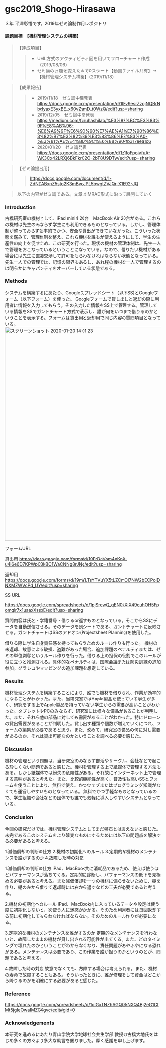 # gsc2019_Shogo-Hirasawa
 ３年 平澤彰悟です。2019年ゼミ論制作用レポジトリ

#### 課題目標　【機材管理システムの構築】  

 > 【達成項目】
   >> * UML方式のアクティビティ図を用いてフローチャート作成（2019/08/06）
   >> * ゼミ論のお題を変えたので0スタート【動画ファイル共有】→【機材管理システム構築】（2019/11/18）
   
 >【成果報告】
  >> * 2019/11/18　ゼミ論中間発表 https://docs.google.com/presentation/d/1IEv9esrZzojNQBrNbcIyaxE3yxBE_x60vZsmD_t0WzQ/edit?usp=sharing
  >> * 2019/12/05　ゼミ論中間発表 https://medium.com/furuhashilab/%E3%82%BC%E3%83%9F%E8%AB%96-%E6%A9%9F%E6%9D%90%E7%AE%A1%E7%90%86%E3%82%B7%E3%82%B9%E3%83%86%E3%83%A0-%E3%81%AE%E4%BD%9C%E6%88%90-fb317eea1c6
  >> * 2020/01/20　ゼミ論発表 https://docs.google.com/presentation/d/1z1foFpoivfuA-WK3Cx42LRXj6BkFkrC2O-2bT8U9DTw/edit?usp=sharing

 >【ゼミ論提出用】
  >> https://docs.google.com/document/d/1-ZdNDABxnZ5sto2K3mBvoJPL5bwgtZVJQr-X1E92-JQ

>以下の内容がゼミ論である。文章はIMRAD形式に沿って展開していく

### Introduction
古橋研究室の機材として、iPad mini4 20台　MacBook Air 20台がある。これらの機材は先生のみならず学生にも利用できるものとなっている。しかし、管理体制が整っておらず効率的でかつ、安全な貸出ができていなかった。こういった状態を鑑みて、管理体制を整え、これら機材を誰もが使えるようにして、学生の生産性の向上を促すため、この研究を行った。現状の機材の管理体制は、先生一人で管理をおこなっているということになっている。なので、借りたい機材がある場合には先生に直接交渉して許可をもらわなければならない状態となっている。先生一人での管理では、記憶の限界もあるし、あれ程の機材を一人で管理するのは明らかにキャパシティをオーバーしている状態である。

### Methods
システムを構築するにあたり、Googleスプレッドシート（以下SS)とGoogleフォーム（以下フォーム）を使った。
Googleフォームで貸し出しと返却の際に利用者に情報を入力してもらう。その入力した情報をSS上で管理する。管理している情報をSSでガントチャート方式で表示し、誰が何をいつまで借りるのかということを表示する。フォームは貸出用と返却用で同じ内容の質問項目となっている。
<img width="689" alt="スクリーンショット 2020-01-20 14 01 23" src="https://user-images.githubusercontent.com/29940264/72702659-d56c5000-3b96-11ea-8674-69cb2c88e804.png">

フォームURL

貸出用 https://docs.google.com/forms/d/10FrDeVom4cKn0-u4i6e6D7KPWpC3kBC1WaCNNg8rJNg/edit?usp=sharing

返却用 https://docs.google.com/forms/d/19mYLTsYTVuYX5tLZCmOI7NW2bECPoIDNXMZWVcPd_UY/edit?usp=sharing

SS URL

https://docs.google.com/spreadsheets/d/1pjSrewQ_qEN0kXIX49cuhOH5Fpomqlr7x1uaaxXssbE/edit?usp=sharing

質問内容は氏名・学籍番号・借りるor返すものとなっている。そこからSSにデータを自動送信させる。そのデータを別シートである、ガントチャートに反映させる。ガントチャートはSSのアドオン(Projectsheet Planning)を使用した。

借りる際に学生自身責任感を持ってもらうためのルール作りも行った。
機材の未返却、故意による破損、盗難があった場合、追加課題のペナルティまたは、ゼミの単位剥奪というルール作りを行った。借りる上の担保の役割でこのルールが役に立つと推測される。具体的なペナルティは、国際会議または防災訓練の追加参加。グラレコやマッピングの追加課題を想定している。

### Results
機材管理システムを構築することにより、誰でも機材を借りられ、作業が効率的になることがわかった。また、当研究室ではApple製品を使っている学生が多く、研究をする上でApple製品を持っていない学生からの需要が高いことがわかった。タブレットやPCのみならず、研究室には様々な備品があることが判明した。また、それら他の部品に対しても需要があることがわかった。特にドローンの貸出需要があることが判明した。貸し出す種類や個数が増えていくにつれ、フォームの編集が必要であると思う。また、改めて、研究室の備品の何に対し需要があるのか、それは貸出可能なのかということを調べる必要を感じた。

### Discussion
機材の管理という問題は、当研究室のみならず部活やサークル、会社などで起こる珍しくない問題であると感じた。機材を管理する上で紙媒体で管理する方法もある。しかし紙媒体では紛失の危険性がある。それ故にインターネット上で管理する意味があると考えた。また、比較的機能性が高く、普及性も高いSSとフォームを使うことにより、無料で使え、かつウェブまたはプログラミング知識がなくても運営しやすいものとなっている。
無料でかつ手軽なものとなっているので、学生組織や会社などの団体でも誰でも気軽に導入しやすいシステムとなっている。

### Conclusion
今回の研究だけでは、機材管理システムとしてまだ盤石とは言えないと感じた。未完であるこのシステムをより確実なものにするためには以下の問題点を解決する必要があると考える。

1.減価償却の判断の仕方
2.機材の初期化へのルール
3.定期的な機材のメンテナンスを誰がするのか
4.故障した時の対応

1.減価償却の判断の仕方
iPad、MacBook共に消耗品であるため、使えば使うほどパフォーマンスが落ちてくる。定期的に診断し、パフォーマンスの低下を見極める必要があると考える。また減価償却を一つの機材に偏らせないために、棚を作り、棚の左から借りて返却時には右から返すなどの工夫が必要であると考える。

2.機材の初期化へのルール
iPad、MacBook内に入っているデータや設定は使う度に初期化しないと、次使う人に迷惑がかかる。そのため利用者には毎回返却する前に初期化してもらわなければならない。そのためのルール作りが必要になる。

3.定期的な機材のメンテナンスを誰がするのか
定期的なメンテナンスを行わないと、故障したままの機材が貸し出される可能性が出てくる。また、どのタイミングで壊れたのかということがわからなくなり、責任問題があやふやになる恐れがある。メンテナンスは必要であり、この作業を誰が担うのかというのとが、問題であると考える。

4.故障した時の対応
故意でなくても、故障する場合は考えられる。また、機材の寿命で故障することもある。そういったときに、誰が修理をして資金はどこから降りるのかを明確にする必要があると感じた。

### Reference
https://docs.google.com/spreadsheets/d/1oIGxTNZhAGQQ5NXQ4Bj2eG1CtMt5jgIeOwaIMZGXgvc/edit#gid=0

### Acknowledgements
本研究を進めるにあたり青山学院大学地球社会共生学部 教授の古橋大地氏をはじめ多くの方々より多大な助言を賜りました。厚く感謝を申し上げます。


